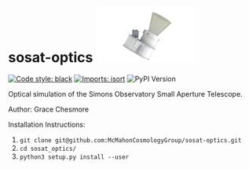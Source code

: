 # sosat-optics <img src="https://github.com/McMahonCosmologyGroup/sosat-optics/blob/main/figures/LASC_External_HQ_20180328_2.png?raw=true" alt="drawing" width="200"/>

[![Code style: black](https://img.shields.io/badge/code%20style-black-000000.svg)](https://github.com/psf/black) [![Imports: isort](https://img.shields.io/badge/%20imports-isort-%231674b1?style=flat&labelColor=ef8336)](https://pycqa.github.io/isort/) <img alt="PyPI Version" src="https://warehouse-camo.ingress.cmh1.psfhosted.org/de2d976dc35330a8bcb0ea60aac0d455efcb09b0/68747470733a2f2f696d672e736869656c64732e696f2f707970692f762f6175746f706570382e737667">

Optical simulation of the Simons Observatory Small Aperture Telescope.

Author: Grace Chesmore

Installation Instructions:

1. `git clone git@github.com:McMahonCosmologyGroup/sosat-optics.git`
2. `cd sosat_optics/`
3. `python3 setup.py install --user`
